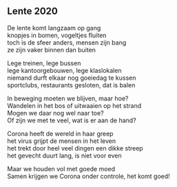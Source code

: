 ---
---

## Lente 2020

De lente komt langzaam op gang \
knopjes in bomen, vogeltjes fluiten \
toch is de sfeer anders, mensen zijn bang \
ze zijn vaker binnen dan buiten

Lege treinen, lege bussen \
lege kantoorgebouwen, lege klaslokalen \
niemand durft elkaar nog goeiedag te kussen \
sportclubs, restaurants gesloten, dat is balen

In beweging moeten we blijven, maar hoe? \
Wandelen in het bos of uitwaaien op het strand \
Mogen we daar nog wel naar toe?  \
Of zijn we met te veel, wat is er aan de hand?

Corona heeft de wereld in haar greep \
het virus grijpt de mensen in het leven \
het trekt door heel veel dingen een dikke streep \
het gevecht duurt lang, is niet voor even

Maar we houden vol met goede moed \
Samen krijgen we Corona onder controle, het komt goed!
